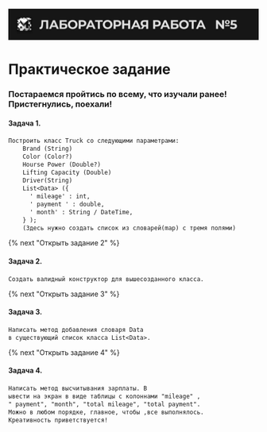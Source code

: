 ![alt MATE Programming Lab](https://github.com/MATE-Programming/Lab_logo/blob/main/lab_5.svg?raw=true)
# Практическое задание

### Постараемся пройтись по всему, что изучали ранее! Пристегнулись, поехали!

#### Задача 1.
    Построить класс Truck со следующими параметрами:
        Brand (String)
        Color (Color?)
        Hourse Power (Double?)
        Lifting Capacity (Double)
        Driver(String)
        List<Data> ({
          ' mileage' : int,
          ' payment ' : double,
          ' month' : String / DateTime,
        } ); 
        (Здесь нужно создать список из словарей(map) с тремя полями)

{% next "Открыть задание 2" %}

#### Задача 2.

    Создать валидный конструктор для вышесозданного класса.
    
{% next "Открыть задание 3" %}

#### Задача 3.
    
    Написать метод добавления словаря Data 
    в существующий список класса List<Data>.
    
{% next "Открыть задание 4" %}

#### Задача 4.
    
    Написать метод высчитывания зарплаты. В
    ывести на экран в виде таблицы с колоннами "mileage" , 
    " payment", "month", "total mileage", "total payment".
    Можно в любом порядке, главное, чтобы ,все выполнялось. 
    Креативность приветствуется!
    


